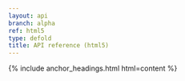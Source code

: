 ```yaml
---
layout: api
branch: alpha
ref: html5
type: defold
title: API reference (html5)
---
```

{% include anchor_headings.html html=content %}